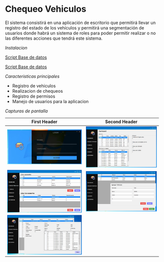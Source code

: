 # Chequeo Vehiculos

El sistema consistirá en una aplicación de escritorio que permitirá llevar un registro del estado de los vehículos y permitirá una segmentación de usuarios donde habrá un sistema de roles para poder permitir realizar o no las diferentes acciones que tendrá este sistema. 


*Instalacion*

[Script Base de datos](https://raw.githubusercontent.com/BlaShadow/Prog3-Final/master/Datos/DataBaseScript.txt)

[Script Base de datos](https://raw.githubusercontent.com/BlaShadow/Prog3-Final/master/Datos/DataBaseScript.txt)


*Caracteristicas principales*
- Registro de vehiculos
- Realizacion de chequeos
- Registro de permisos
- Manejo de usuarios para la aplicacion

*Capturas de pantalla*

First Header | Second Header
------------ | -------------
![Login ](https://raw.githubusercontent.com/BlaShadow/Prog3-Final/master/Presentacion/Capturas/Login.JPG)|![Dashboard ](https://raw.githubusercontent.com/BlaShadow/Prog3-Final/master/Presentacion/Capturas/Dashboard.JPG)
![Accesorios ](https://raw.githubusercontent.com/BlaShadow/Prog3-Final/master/Presentacion/Capturas/Accesorios.JPG)|![AgregarVehiculo ](https://raw.githubusercontent.com/BlaShadow/Prog3-Final/master/Presentacion/Capturas/AgregarVehiculo.JPG)
![DetallesChequeo ](https://raw.githubusercontent.com/BlaShadow/Prog3-Final/master/Presentacion/Capturas/DetalleChequeo.JPG)|

